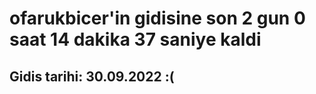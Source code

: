 # ofarukbicer'in gidisine son 2 gun 0 saat 14 dakika 37 saniye kaldi

## Gidis tarihi: 30.09.2022 :(